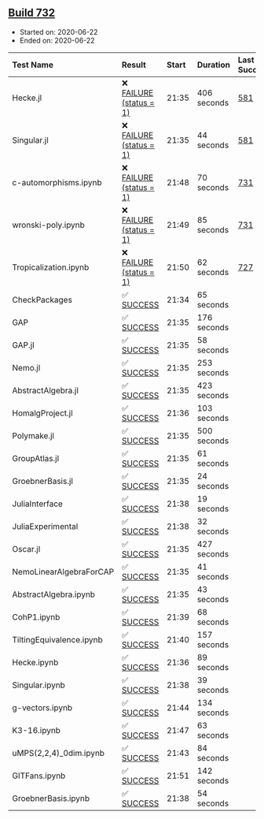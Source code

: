 ## [Build 732](https://oscarci.mathematik.uni-kl.de/job/oscar-julia-1.4/732/)

* Started on: 2020-06-22
* Ended on: 2020-06-22

| Test Name    | Result | Start | Duration | Last Success | First Failure |
|:-------------|:-------|:------|:---------|:-------------|:--------------|
| Hecke.jl | ❌ [FAILURE (status = 1)](https://oscarci.mathematik.uni-kl.de/job/oscar-julia-1.4/732/artifact/logs/build-732/Hecke.jl.log) | 21:35 | 406 seconds | [581](https://oscarci.mathematik.uni-kl.de/job/oscar-julia-1.4/581/) | [582](https://oscarci.mathematik.uni-kl.de/job/oscar-julia-1.4/582/) |
| Singular.jl | ❌ [FAILURE (status = 1)](https://oscarci.mathematik.uni-kl.de/job/oscar-julia-1.4/732/artifact/logs/build-732/Singular.jl.log) | 21:35 | 44 seconds | [581](https://oscarci.mathematik.uni-kl.de/job/oscar-julia-1.4/581/) | [582](https://oscarci.mathematik.uni-kl.de/job/oscar-julia-1.4/582/) |
| c-automorphisms.ipynb | ❌ [FAILURE (status = 1)](https://oscarci.mathematik.uni-kl.de/job/oscar-julia-1.4/732/artifact/logs/build-732/c-automorphisms.ipynb.log) | 21:48 | 70 seconds | [731](https://oscarci.mathematik.uni-kl.de/job/oscar-julia-1.4/731/) | [732](https://oscarci.mathematik.uni-kl.de/job/oscar-julia-1.4/732/) |
| wronski-poly.ipynb | ❌ [FAILURE (status = 1)](https://oscarci.mathematik.uni-kl.de/job/oscar-julia-1.4/732/artifact/logs/build-732/wronski-poly.ipynb.log) | 21:49 | 85 seconds | [731](https://oscarci.mathematik.uni-kl.de/job/oscar-julia-1.4/731/) | [732](https://oscarci.mathematik.uni-kl.de/job/oscar-julia-1.4/732/) |
| Tropicalization.ipynb | ❌ [FAILURE (status = 1)](https://oscarci.mathematik.uni-kl.de/job/oscar-julia-1.4/732/artifact/logs/build-732/Tropicalization.ipynb.log) | 21:50 | 62 seconds | [727](https://oscarci.mathematik.uni-kl.de/job/oscar-julia-1.4/727/) | [728](https://oscarci.mathematik.uni-kl.de/job/oscar-julia-1.4/728/) |
| CheckPackages | ✅ [SUCCESS](https://oscarci.mathematik.uni-kl.de/job/oscar-julia-1.4/732/artifact/logs/build-732/CheckPackages.log) | 21:34 | 65 seconds |  |  |
| GAP | ✅ [SUCCESS](https://oscarci.mathematik.uni-kl.de/job/oscar-julia-1.4/732/artifact/logs/build-732/GAP.log) | 21:35 | 176 seconds |  |  |
| GAP.jl | ✅ [SUCCESS](https://oscarci.mathematik.uni-kl.de/job/oscar-julia-1.4/732/artifact/logs/build-732/GAP.jl.log) | 21:35 | 58 seconds |  |  |
| Nemo.jl | ✅ [SUCCESS](https://oscarci.mathematik.uni-kl.de/job/oscar-julia-1.4/732/artifact/logs/build-732/Nemo.jl.log) | 21:35 | 253 seconds |  |  |
| AbstractAlgebra.jl | ✅ [SUCCESS](https://oscarci.mathematik.uni-kl.de/job/oscar-julia-1.4/732/artifact/logs/build-732/AbstractAlgebra.jl.log) | 21:35 | 423 seconds |  |  |
| HomalgProject.jl | ✅ [SUCCESS](https://oscarci.mathematik.uni-kl.de/job/oscar-julia-1.4/732/artifact/logs/build-732/HomalgProject.jl.log) | 21:36 | 103 seconds |  |  |
| Polymake.jl | ✅ [SUCCESS](https://oscarci.mathematik.uni-kl.de/job/oscar-julia-1.4/732/artifact/logs/build-732/Polymake.jl.log) | 21:35 | 500 seconds |  |  |
| GroupAtlas.jl | ✅ [SUCCESS](https://oscarci.mathematik.uni-kl.de/job/oscar-julia-1.4/732/artifact/logs/build-732/GroupAtlas.jl.log) | 21:35 | 61 seconds |  |  |
| GroebnerBasis.jl | ✅ [SUCCESS](https://oscarci.mathematik.uni-kl.de/job/oscar-julia-1.4/732/artifact/logs/build-732/GroebnerBasis.jl.log) | 21:35 | 24 seconds |  |  |
| JuliaInterface | ✅ [SUCCESS](https://oscarci.mathematik.uni-kl.de/job/oscar-julia-1.4/732/artifact/logs/build-732/JuliaInterface.log) | 21:38 | 19 seconds |  |  |
| JuliaExperimental | ✅ [SUCCESS](https://oscarci.mathematik.uni-kl.de/job/oscar-julia-1.4/732/artifact/logs/build-732/JuliaExperimental.log) | 21:38 | 32 seconds |  |  |
| Oscar.jl | ✅ [SUCCESS](https://oscarci.mathematik.uni-kl.de/job/oscar-julia-1.4/732/artifact/logs/build-732/Oscar.jl.log) | 21:35 | 427 seconds |  |  |
| NemoLinearAlgebraForCAP | ✅ [SUCCESS](https://oscarci.mathematik.uni-kl.de/job/oscar-julia-1.4/732/artifact/logs/build-732/NemoLinearAlgebraForCAP.log) | 21:35 | 41 seconds |  |  |
| AbstractAlgebra.ipynb | ✅ [SUCCESS](https://oscarci.mathematik.uni-kl.de/job/oscar-julia-1.4/732/artifact/logs/build-732/AbstractAlgebra.ipynb.log) | 21:35 | 43 seconds |  |  |
| CohP1.ipynb | ✅ [SUCCESS](https://oscarci.mathematik.uni-kl.de/job/oscar-julia-1.4/732/artifact/logs/build-732/CohP1.ipynb.log) | 21:39 | 68 seconds |  |  |
| TiltingEquivalence.ipynb | ✅ [SUCCESS](https://oscarci.mathematik.uni-kl.de/job/oscar-julia-1.4/732/artifact/logs/build-732/TiltingEquivalence.ipynb.log) | 21:40 | 157 seconds |  |  |
| Hecke.ipynb | ✅ [SUCCESS](https://oscarci.mathematik.uni-kl.de/job/oscar-julia-1.4/732/artifact/logs/build-732/Hecke.ipynb.log) | 21:36 | 89 seconds |  |  |
| Singular.ipynb | ✅ [SUCCESS](https://oscarci.mathematik.uni-kl.de/job/oscar-julia-1.4/732/artifact/logs/build-732/Singular.ipynb.log) | 21:38 | 39 seconds |  |  |
| g-vectors.ipynb | ✅ [SUCCESS](https://oscarci.mathematik.uni-kl.de/job/oscar-julia-1.4/732/artifact/logs/build-732/g-vectors.ipynb.log) | 21:44 | 134 seconds |  |  |
| K3-16.ipynb | ✅ [SUCCESS](https://oscarci.mathematik.uni-kl.de/job/oscar-julia-1.4/732/artifact/logs/build-732/K3-16.ipynb.log) | 21:47 | 63 seconds |  |  |
| uMPS(2,2,4)_0dim.ipynb | ✅ [SUCCESS](https://oscarci.mathematik.uni-kl.de/job/oscar-julia-1.4/732/artifact/logs/build-732/uMPS-2-2-4-_0dim.ipynb.log) | 21:43 | 84 seconds |  |  |
| GITFans.ipynb | ✅ [SUCCESS](https://oscarci.mathematik.uni-kl.de/job/oscar-julia-1.4/732/artifact/logs/build-732/GITFans.ipynb.log) | 21:51 | 142 seconds |  |  |
| GroebnerBasis.ipynb | ✅ [SUCCESS](https://oscarci.mathematik.uni-kl.de/job/oscar-julia-1.4/732/artifact/logs/build-732/GroebnerBasis.ipynb.log) | 21:38 | 54 seconds |  |  |
